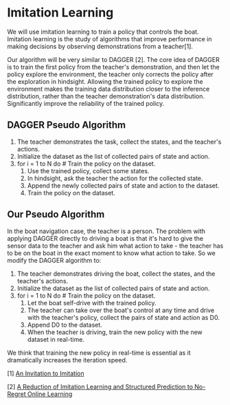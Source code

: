 # Imitation Learning

We will use imitation learning to train a policy that controls the
boat. Imitation learning is the study of algorithms that improve
performance in making decisions by observing demonstrations from a
teacher[1].


Our algorithm will be very similar to DAGGER [2]. The core idea of
DAGGER is to train the first policy from the teacher's demonstration,
and then let the policy explore the environment, the teacher only
corrects the policy after the exploration in hindsight. Allowing the
trained policy to explore the environment makes the training data
distribution closer to the inference distribution, rather than the
teacher demonstration's data distribution. Significantly improve the
reliability of the trained policy.

## DAGGER Pseudo Algorithm

1. The teacher demonstrates the task, collect the states, and the teacher's actions.
1. Initialize the dataset as the list of collected pairs of state and action.
1. for i = 1 to N do # Train the policy on the dataset.
   1. Use the trained policy, collect some states.
   1. In hindsight, ask the teacher the action for the collected state.
   1. Append the newly collected pairs of state and action to the dataset.
   1. Train the policy on the dataset.

## Our Pseudo Algorithm

In the boat navigation case, the teacher is a person. The problem with
applying DAGGER directly to driving a boat is that it's hard to give
the sensor data to the teacher and ask him what action to take - the
teacher has to be on the boat in the exact moment to know what action
to take. So we modify the DAGGER algorithm to:

1. The teacher demonstrates driving the boat, collect the states, and the teacher's actions.
1. Initialize the dataset as the list of collected pairs of state and action.
1. for i = 1 to N do # Train the policy on the dataset.
   1. Let the boat self-drive with the trained policy.
   1. The teacher can take over the boat's control at any time and drive with the teacher's policy, collect the pairs of state and action as D0.
   1. Append D0 to the dataset.
   1. When the teacher is driving, train the new policy with the new dataset in real-time.

We think that training the new policy in real-time is essential as it
dramatically increases the iteration speed.


[1] [An Invitation to Imitation](https://www.ri.cmu.edu/publications/an-invitation-to-imitation/)

[2] [A Reduction of Imitation Learning and Structured Prediction to No-Regret Online Learning](https://www.cs.cmu.edu/~sross1/publications/Ross-AIStats11-NoRegret.pdf)
